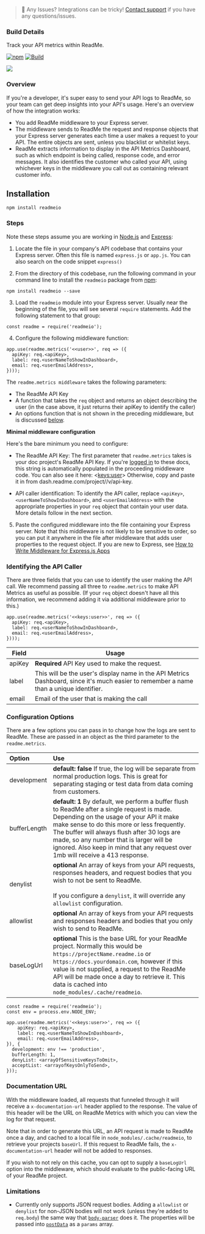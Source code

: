 
> 🚧 Any Issues?
> Integrations can be tricky! [Contact support](https://docs.readme.com/guides/docs/contact-support) if you have any questions/issues.

### Build Details

Track your API metrics within ReadMe.

[![npm](https://img.shields.io/npm/v/readmeio.svg)](https://npm.im/readmeio)
[![Build](https://github.com/readmeio/metrics-sdks/workflows/nodejs/badge.svg)](https://github.com/readmeio/metrics-sdks)

[![](https://d3vv6lp55qjaqc.cloudfront.net/items/1M3C3j0I0s0j3T362344/Untitled-2.png)](https://readme.io)
### Overview

If you're a developer, it's super easy to send your API logs to ReadMe, so your team can get deep insights into your API's usage. Here's an overview of how the integration works:

- You add ReadMe middleware to your Express server.
- The middleware sends to ReadMe the request and response objects that your Express server generates each time a user makes a request to your API. The entire objects are sent, unless you blacklist or whitelist keys.
- ReadMe extracts information to display in the API Metrics Dashboard, such as which endpoint is being called, response code, and error messages. It also identifies the customer who called your API, using whichever keys in the middleware you call out as containing relevant customer info.

## Installation

```
npm install readmeio
```

### Steps

Note these steps assume you are working in [Node.js](https://nodejs.org) and [Express](https://expressjs.com):

1. Locate the file in your company's API codebase that contains your Express server. Often this file is named `express.js` or `app.js`. You can also search on the code snippet `express()`

2. From the directory of this codebase, run the following command in your command line to install the `readmeio` package from [npm](https://www.npmjs.com/package/readmeio):
```
npm install readmeio --save
```

3. Load the `readmeio` module into your Express server. Usually near the beginning of the file, you will see several `require` statements. Add the following statement to that group:
```
const readme = require('readmeio');
```

4. Configure the following middleware function:
```
app.use(readme.metrics('<<user>>', req => ({
  apiKey: req.<apiKey>,
  label: req.<userNameToShowInDashboard>,
  email: req.<userEmailAddress>,
})));
```

The `readme.metrics middleware` takes the following parameters:

- The ReadMe API Key
- A function that takes the `req` object and returns an object describing the user (in the case above, it just returns their apiKey to identify the caller)
- An options function that is not shown in the preceding middleware, but is discussed [below](doc:sending-logs-to-readme-with-nodejs#section-configuration-options).

**Minimal middleware configuration**

Here's the bare minimum you need to configure:

- The ReadMe API Key: The first parameter that `readme.metrics` takes is your doc project's ReadMe API Key. If you're [logged in](https://dash.readme.io/to/metrics) to these docs, this string is automatically populated in the proceeding middleware code.
You can also see it here:
<<keys:user>>
  Otherwise, copy and paste it in from dash.readme.com/project/<yourProject>/v<yourVersion>/api-key.

- API caller identification: To identify the API caller, replace `<apiKey>`, `<userNameToShowInDashboard>`, and `<userEmailAddress>` with the appropriate properties in your `req` object that contain your user data. More details follow in the next section.


5. Paste the configured middleware into the file containing your Express server. Note that this middleware is not likely to be sensitive to order, so you can put it anywhere in the file after middleware that adds user properties to the request object. If you are new to Express, see [How to Write Middleware for Express.js Apps](https://stormpath.com/blog/how-to-write-middleware-for-express-apps)

### Identifying the API Caller
There are three fields that you can use to identify the user making the API call. We recommend passing all three to `readme.metrics` to make API Metrics as useful as possible. (If your `req` object doesn't have all this information, we recommend adding it via additional middleware prior to this.)
```
app.use(readme.metrics('<<keys:user>>', req => ({
  apiKey: req.<apiKey>,
  label: req.<userNameToShowInDashboard>,
  email: req.<userEmailAddress>,
})));
```

Field  | Usage
-------|--------
apiKey | **Required** API Key used to make the request.
label  | This will be the user's display name in the API Metrics Dashboard, since it's much easier to remember a name than a unique identifier.
email  | Email of the user that is making the call

### Configuration Options

There are a few options you can pass in to change how the logs are sent to ReadMe. These are passed in an object as the third parameter to the `readme.metrics`.

| Option       | Use                                                                                                                                                                                                                                                                                                                     |
| :----------- | :---------------------------------------------------------------------------------------------------------------------------------------------------------------------------------------------------------------------------------------------------------------------------------------------------------------------- |
| development  | **default: false** If true, the log will be separate from normal production logs. This is great for separating staging or test data from data coming from customers.                                                                                                                                                    |
| bufferLength | **default: 1** By default, we perform a buffer flush to ReadMe after a single request is made. Depending on the usage of your API it make make sense to do this more or less frequently. The buffer will always flush after 30 logs are made, so any number that is larger will be ignored. Also keep in mind that any request over 1mb will receive a 413 response.                                                                     |
| denylist     | **optional** An array of keys from your API requests, responses headers, and request bodies that you wish to not be sent to ReadMe.<br /><br />If you configure a `denylist`, it will override any `allowlist` configuration.                                                                                           |
| allowlist    | **optional** An array of keys from your API requests and responses headers and bodies that you only wish to send to ReadMe.                                                                                                                                                                                             |
| baseLogUrl   | **optional** This is the base URL for your ReadMe project. Normally this would be `https://projectName.readme.io` or `https://docs.yourdomain.com`, however if this value is not supplied, a request to the ReadMe API will be made once a day to retrieve it. This data is cached into `node_modules/.cache/readmeio`. |

```
const readme = require('readmeio');
const env = process.env.NODE_ENV;

app.use(readme.metrics('<<keys:user>>', req => ({
    apiKey: req.<apiKey>,
    label: req.<userNameToShowInDashboard>,
    email: req.<userEmailAddress>,
}), {
  development: env !== 'production',
  bufferLength: 1,
  denyList: <arrayOfSensitiveKeysToOmit>,
  acceptList: <arrayofKeysOnlyToSend>,
}));
```

### Documentation URL

With the middleware loaded, all requests that funneled through it will receive a `x-documentation-url` header applied to the response. The value of this header will be the URL on ReadMe Metrics with which you can view the log for that request.

Note that in order to generate this URL, an API request is made to ReadMe once a day, and cached to a local file in `node_modules/.cache/readmeio`, to retrieve your projects `baseUrl`. If this request to ReadMe fails, the `x-documentation-url` header will not be added to responses.

If you wish to not rely on this cache, you can opt to supply a `baseLogUrl` option into the middleware, which should evaluate to the public-facing URL of your ReadMe project.


### Limitations

- Currently only supports JSON request bodies. Adding a `allowlist` or `denylist` for non-JSON bodies will not work (unless they're added to `req.body`) the same way that [`body-parser`](https://npm.im/body-parser) does it. The properties will be passed into [`postData`](http://www.softwareishard.com/blog/har-12-spec/#postData) as a `params` array.
